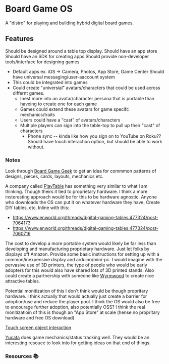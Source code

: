 # Board Game OS

A "distro" for playing and building hybrid digital board games.

## Features

Should be designed around a table top display.
Should have an app store
Should have an SDK for creating apps
Should provide non-developer tools/interface for designing games
- Default apps ex. iOS -> Camera, Photos, App Store, Game Center
Should have universal messaging/user-aaccount system
- This could be integrated into games
- Could create "universial" avatars/characters that could be used across differnt games.
  - Inest more into an avatar/character persona that is portable than haveing to create one for each game
  - Games could extend these avatars for game specifc mechanics/traits
  - Users could have a "cast" of avatars/characters
  - Multiple players can sign into the table-top to pull up their "cast" of characters
    - Phone sync -- kinda like how you sign on to YouTube on Roku??
Should have touch interaction option, but should be able to work without.


### Notes

Look through [Board Game Geek] to get an idea for commmon patterns of designs, pieces, cards, layouts, mechanics etc.

A company called [PlayTable] has something very similar to what I am thinking. Though theirs it tied to proprietary hardware. I think a more insteresting approach
would be for this to be hardware agnostic. Anyone who downloads the OS can put it on whatever hardware they have, Create DIY tables, etc. Inline with this:
- https://www.enworld.org/threads/digital-gaming-tables.477324/post-7064173
- https://www.enworld.org/threads/digital-gaming-tables.477324/post-7060716

The cost to develop a more portable system would likely be far less than developing and manufacturing proprietary hardware. Just let folks by displays off Amazon.
Provide some basic instructions for setting up with a common/inexpensive display and arduino/mini-pc. I would imagine with the pervasive use of 3D printers, the type
of people who would be early adopters for this would also have shared lots of 3D printed stands. Also could create a partnership with someone like [Wyrmwood] to create
nice attractive tables.

Potential monitization of this I don't think would be though propritary hardware. I think actually that would actually just create a barrier for adoption/use
and reduce the player pool. I think the OS would also be free to encourage further adoption, also potentially OSS? I think the real monitizatioin of this
is though an "App Store" at scale (hense no propritary hardware and free OS download)


[Touch screen object interaction]

[Yucata] does game mechanics/status tracking well. They would be an interesting resouce to look into for getting ideas on that end of things.

### Resources 📚

[Board Game Geek]: https://www.boardgamegeek.com/browse/boardgame?sort=bggrating&sortdir=desc
[Tabletopia]: https://tabletopia.com/about
[Board Game Arena]: https://en.boardgamearena.com
[Yucata]: https://yucata.de/en
[PlayTable]: https://www.playtable.com/
[Wyrmwood]: https://wyrmwoodgaming.com/furniture/
[Touch screen object interaction]: https://www.instructables.com/id/Object-Interaction-With-Touchscreens/
